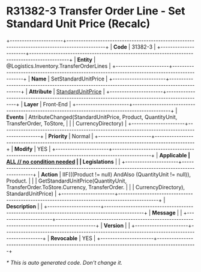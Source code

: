 ﻿---
erp.type: front-end-business-rule
erp.entity: Logistics.Inventory.TransferOrderLines
---

# R31382-3 Transfer Order Line - Set Standard Unit Price (Recalc)
+----------------------+----------------------------------------------------------------------------------------------+
| **Code**             | 31382-3                                                                                      |
+----------------------+----------------------------------------------------------------------------------------------+
| **Entity**           | @Logistics.Inventory.TransferOrderLines                                                      |
+----------------------+----------------------------------------------------------------------------------------------+
| **Name**             | SetStandardUnitPrice                                                                         |
+----------------------+----------------------------------------------------------------------------------------------+
| **Attribute**        | [StandardUnitPrice](../entities/Logistics.Inventory.TransferOrderLines.md#standardunitprice) |
+----------------------+----------------------------------------------------------------------------------------------+
| **Layer**            | Front-End                                                                                    |
+----------------------+----------------------------------------------------------------------------------------------+
| **Events**           | AttributeChanged(StandardUnitPrice, Product, QuantityUnit, TransferOrder, ToStore,           |
|                      | CurrencyDirectory)                                                                           |
+----------------------+----------------------------------------------------------------------------------------------+
| **Priority**         | Normal                                                                                       |
+----------------------+----------------------------------------------------------------------------------------------+
| **Modify**           | YES                                                                                          |
+----------------------+----------------------------------------------------------------------------------------------+
| **Applicable         | [ALL // no condition needed](xref:applicable-legislations)                                   |
| Legislations**       |                                                                                              |
+----------------------+----------------------------------------------------------------------------------------------+
| **Action**           | IIF(((Product != null) AndAlso (QuantityUnit != null)), Product.                             |
|                      | GetStandardUnitPrice(QuantityUnit, TransferOrder.ToStore.Currency, TransferOrder.            |
|                      | CurrencyDirectory), StandardUnitPrice)                                                       |
+----------------------+----------------------------------------------------------------------------------------------+
| **Description**      |                                                                                              |
+----------------------+----------------------------------------------------------------------------------------------+
| **Message**          |                                                                                              |
+----------------------+----------------------------------------------------------------------------------------------+
| **Version**          |                                                                                              |
+----------------------+----------------------------------------------------------------------------------------------+
| **Revocable**        | YES                                                                                          |
+----------------------+----------------------------------------------------------------------------------------------+

*\* This is auto generated code. Don't change it.*
